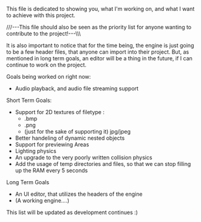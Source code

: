 This file is dedicated to showing you, what I'm working on, and what I want to achieve with this project.

/\/\/\---This file should also be seen as the priority list for anyone wanting to contribute to the project!---\\\\\

It is also important to notice that for the time being, the engine is just going to be a few header files, 
that anyone can import into their project. But, as mentioned in long term goals, an editor will be a thing in the future,
if I can continue to work on the project.

Goals being worked on right now:

 - Audio playback, and audio file streaming support
 
Short Term Goals:

 - Support for 2D textures of filetype : 
    - .bmp
    - .png
    - (just for the sake of supporting it) jpg/jpeg
 - Better handeling of dynamic nested objects
 - Support for previewing Areas
 - Lighting physics
 - An upgrade to the very poorly written collision physics
 - Add the usage of temp directories and files, so that we can stop filling up the RAM every 5 seconds

Long Term Goals
 - An UI editor, that utilizes the headers of the engine
 - (A working engine....)
 
 This list will be updated as development continues :)
